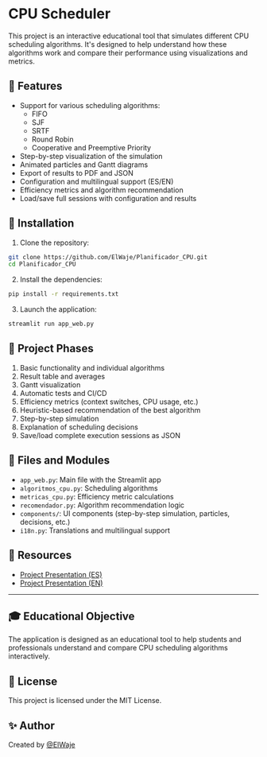 # CPU Scheduler

This project is an interactive educational tool that simulates different CPU scheduling algorithms. It's designed to help understand how these algorithms work and compare their performance using visualizations and metrics.

## 🔧 Features

- Support for various scheduling algorithms:
  - FIFO
  - SJF
  - SRTF
  - Round Robin
  - Cooperative and Preemptive Priority
- Step-by-step visualization of the simulation
- Animated particles and Gantt diagrams
- Export of results to PDF and JSON
- Configuration and multilingual support (ES/EN)
- Efficiency metrics and algorithm recommendation
- Load/save full sessions with configuration and results

## 🚀 Installation

1. Clone the repository:

```bash
git clone https://github.com/ElWaje/Planificador_CPU.git
cd Planificador_CPU
```

2. Install the dependencies:

```bash
pip install -r requirements.txt
```

3. Launch the application:

```bash
streamlit run app_web.py
```

## 🧠 Project Phases

1. Basic functionality and individual algorithms
2. Result table and averages
3. Gantt visualization
4. Automatic tests and CI/CD
5. Efficiency metrics (context switches, CPU usage, etc.)
6. Heuristic-based recommendation of the best algorithm
7. Step-by-step simulation
8. Explanation of scheduling decisions
9. Save/load complete execution sessions as JSON

## 📂 Files and Modules

- `app_web.py`: Main file with the Streamlit app
- `algoritmos_cpu.py`: Scheduling algorithms
- `metricas_cpu.py`: Efficiency metric calculations
- `recomendador.py`: Algorithm recommendation logic
- `components/`: UI components (step-by-step simulation, particles, decisions, etc.)
- `i18n.py`: Translations and multilingual support

## 📝 Resources

- [Project Presentation (ES)](./docs/Presentacion_Proyecto_CPU_Solis_v3.pdf)
- [Project Presentation (EN)](./docs/Project_Presentation_CPU_Solis_v3_en.pdf)

---

## 🎓 Educational Objective

The application is designed as an educational tool to help students and professionals understand and compare CPU scheduling algorithms interactively.

## 📄 License

This project is licensed under the MIT License.

## ✨ Author

Created by [@ElWaje](https://github.com/ElWaje)
